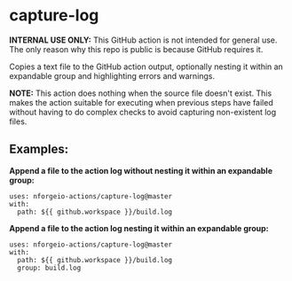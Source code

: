 # capture-log

**INTERNAL USE ONLY:** This GitHub action is not intended for general use.  The only reason why this repo is public is because GitHub requires it.

Copies a text file to the GitHub action output, optionally nesting it within an expandable group and highlighting errors and warnings.

**NOTE:** This action does nothing when the source file doesn't exist.  This makes the action suitable for executing when previous steps have failed without having to do complex checks to avoid capturing non-existent log files.

## Examples:

**Append a file to the action log without nesting it within an expandable group:**
```
uses: nforgeio-actions/capture-log@master
with:
  path: ${{ github.workspace }}/build.log
```

**Append a file to the action log nesting it within an expandable group:**
```
uses: nforgeio-actions/capture-log@master
with:
  path: ${{ github.workspace }}/build.log
  group: build.log
```

